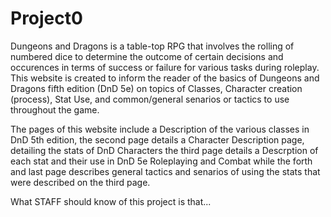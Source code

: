 # Project0

Dungeons and Dragons is a table-top RPG that involves the rolling of numbered dice to determine the outcome of certain decisions and occurences in terms of success or failure for various tasks during roleplay. This website is created to inform the reader of the basics of Dungeons and Dragons fifth edition (DnD 5e) on topics of Classes, Character creation (process), Stat Use, and common/general senarios or tactics to use throughout the game.

The pages of this website include a Description of the various classes in DnD 5th edition,
the second page details a Character Description page, detailing the stats of DnD Characters
the third page details a Descrption of each stat and their use in DnD 5e Roleplaying and Combat
while the forth and last page describes general tactics and senarios of using the stats that were described on the third page.

What STAFF should know of this project is that...
